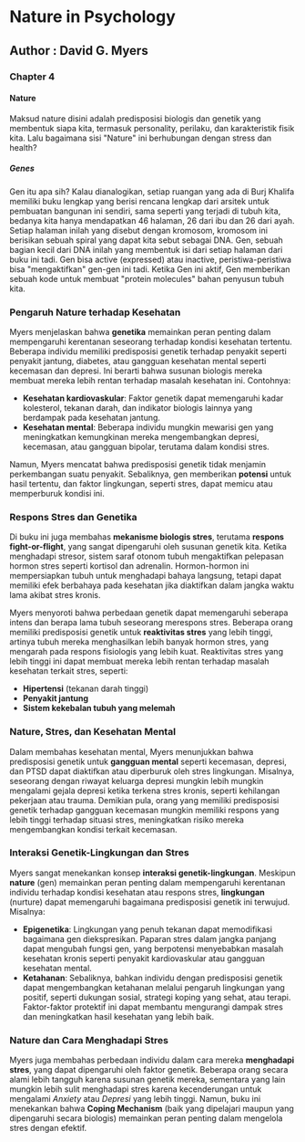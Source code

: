 
# Nature in Psychology
## Author : David G. Myers


### Chapter 4
#### Nature
Maksud nature disini adalah predisposisi biologis dan genetik yang membentuk siapa kita, termasuk personality, perilaku, dan karakteristik fisik kita. Lalu bagaimana sisi "Nature" ini berhubungan dengan stress dan health? 

##### Genes
Gen itu apa sih? Kalau dianalogikan, setiap ruangan yang ada di Burj Khalifa memiliki buku lengkap yang berisi rencana lengkap dari arsitek untuk pembuatan bangunan ini sendiri, sama seperti yang terjadi di tubuh kita, bedanya kita hanya mendapatkan 46 halaman, 26 dari ibu dan 26 dari ayah. Setiap halaman inilah yang disebut dengan kromosom, kromosom ini berisikan sebuah spiral yang dapat kita sebut sebagai DNA. Gen, sebuah bagian kecil dari DNA inilah yang membentuk isi dari setiap halaman dari buku ini tadi. Gen bisa active (expressed) atau inactive, peristiwa-peristiwa bisa "mengaktifkan" gen-gen ini tadi. Ketika Gen ini aktif, Gen memberikan sebuah kode untuk membuat "protein molecules" bahan penyusun tubuh kita. 


### Pengaruh Nature terhadap Kesehatan

Myers menjelaskan bahwa **genetika** memainkan peran penting dalam mempengaruhi kerentanan seseorang terhadap kondisi kesehatan tertentu. Beberapa individu memiliki predisposisi genetik terhadap penyakit seperti penyakit jantung, diabetes, atau gangguan kesehatan mental seperti kecemasan dan depresi. Ini berarti bahwa susunan biologis mereka membuat mereka lebih rentan terhadap masalah kesehatan ini. Contohnya:

- **Kesehatan kardiovaskular**: Faktor genetik dapat memengaruhi kadar kolesterol, tekanan darah, dan indikator biologis lainnya yang berdampak pada kesehatan jantung.
- **Kesehatan mental**: Beberapa individu mungkin mewarisi gen yang meningkatkan kemungkinan mereka mengembangkan depresi, kecemasan, atau gangguan bipolar, terutama dalam kondisi stres.

Namun, Myers mencatat bahwa predisposisi genetik tidak menjamin perkembangan suatu penyakit. Sebaliknya, gen memberikan **potensi** untuk hasil tertentu, dan faktor lingkungan, seperti stres, dapat memicu atau memperburuk kondisi ini.

### Respons Stres dan Genetika

Di buku ini juga membahas **mekanisme biologis stres**, terutama **respons fight-or-flight**, yang sangat dipengaruhi oleh susunan genetik kita. Ketika menghadapi stresor, sistem saraf otonom tubuh mengaktifkan pelepasan hormon stres seperti kortisol dan adrenalin. Hormon-hormon ini mempersiapkan tubuh untuk menghadapi bahaya langsung, tetapi dapat memiliki efek berbahaya pada kesehatan jika diaktifkan dalam jangka waktu lama akibat stres kronis.

Myers menyoroti bahwa perbedaan genetik dapat memengaruhi seberapa intens dan berapa lama tubuh seseorang merespons stres. Beberapa orang memiliki predisposisi genetik untuk **reaktivitas stres** yang lebih tinggi, artinya tubuh mereka menghasilkan lebih banyak hormon stres, yang mengarah pada respons fisiologis yang lebih kuat. Reaktivitas stres yang lebih tinggi ini dapat membuat mereka lebih rentan terhadap masalah kesehatan terkait stres, seperti:

- **Hipertensi** (tekanan darah tinggi)
- **Penyakit jantung**
- **Sistem kekebalan tubuh yang melemah**

### Nature, Stres, dan Kesehatan Mental

Dalam membahas kesehatan mental, Myers menunjukkan bahwa predisposisi genetik untuk **gangguan mental** seperti kecemasan, depresi, dan PTSD dapat diaktifkan atau diperburuk oleh stres lingkungan. Misalnya, seseorang dengan riwayat keluarga depresi mungkin lebih mungkin mengalami gejala depresi ketika terkena stres kronis, seperti kehilangan pekerjaan atau trauma. Demikian pula, orang yang memiliki predisposisi genetik terhadap gangguan kecemasan mungkin memiliki respons yang lebih tinggi terhadap situasi stres, meningkatkan risiko mereka mengembangkan kondisi terkait kecemasan.

### Interaksi Genetik-Lingkungan dan Stres

Myers sangat menekankan konsep **interaksi genetik-lingkungan**. Meskipun **nature** (gen) memainkan peran penting dalam mempengaruhi kerentanan individu terhadap kondisi kesehatan atau respons stres, **lingkungan** (nurture) dapat memengaruhi bagaimana predisposisi genetik ini terwujud. Misalnya:

- **Epigenetika**: Lingkungan yang penuh tekanan dapat memodifikasi bagaimana gen diekspresikan. Paparan stres dalam jangka panjang dapat mengubah fungsi gen, yang berpotensi menyebabkan masalah kesehatan kronis seperti penyakit kardiovaskular atau gangguan kesehatan mental.
- **Ketahanan**: Sebaliknya, bahkan individu dengan predisposisi genetik dapat mengembangkan ketahanan melalui pengaruh lingkungan yang positif, seperti dukungan sosial, strategi koping yang sehat, atau terapi. Faktor-faktor protektif ini dapat membantu mengurangi dampak stres dan meningkatkan hasil kesehatan yang lebih baik.

### Nature dan Cara Menghadapi Stres

Myers juga membahas perbedaan individu dalam cara mereka **menghadapi stres**, yang dapat dipengaruhi oleh faktor genetik. Beberapa orang secara alami lebih tangguh karena susunan genetik mereka, sementara yang lain mungkin lebih sulit menghadapi stres karena kecenderungan untuk mengalami *Anxiety* atau *Depresi* yang lebih tinggi. Namun, buku ini menekankan bahwa **Coping Mechanism** (baik yang dipelajari maupun yang dipengaruhi secara biologis) memainkan peran penting dalam mengelola stres dengan efektif.
